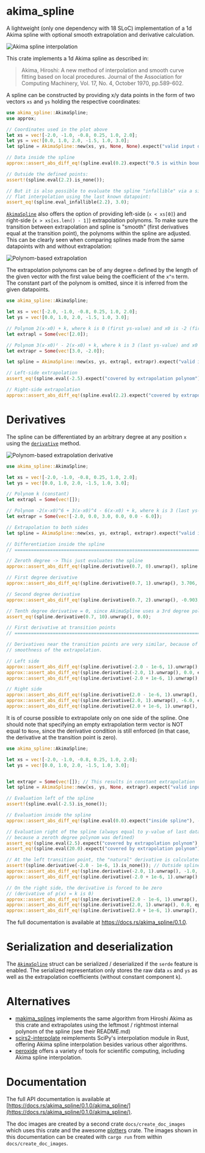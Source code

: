 akima_spline
============

[`AkimaSpline`]: https://docs.rs/var_quantity/0.1.0/akima_spline/struct.AkimaSpline.html
[`derivative`]: https://docs.rs/var_quantity/0.1.0/akima_spline/struct.AkimaSpline.html#method.derivative

A lightweight (only one dependency with 18 SLoC) implementation of a 1d Akima
spline with optional smooth extrapolation and derivative calculation.

![](docs/no_extrap.svg "Akima spline interpolation")

This crate implements a 1d Akima spline as described in:
> Akima, Hiroshi: A new method of interpolation and smooth curve fitting based on
local procedures. Journal of the Association for Computing Machinery, Vol. 17,
No. 4, October 1970, pp.589-602.

A spline can be constructed by providing x/y data points in the form of two
vectors `xs` and `ys` holding the respective coordinates:

```rust
use akima_spline::AkimaSpline;
use approx;

// Coordinates used in the plot above
let xs = vec![-2.0, -1.0, -0.8, 0.25, 1.0, 2.0];
let ys = vec![0.0, 1.0, 2.0, -1.5, 1.0, 3.0];
let spline = AkimaSpline::new(xs, ys, None, None).expect("valid input data");

// Data inside the spline
approx::assert_abs_diff_eq!(spline.eval(0.2).expect("0.5 is within bounds"), -1.582, epsilon=1e-3);

// Outside the defined points:
assert!(spline.eval(2.2).is_none());

// But it is also possible to evaluate the spline "infallible" via a simple 
// flat interpolation using the last known datapoint:
assert_eq!(spline.eval_infallible(2.2), 3.0);
```

[`AkimaSpline`] also offers the option of providing left-side (`x < xs[0]`)
and right-side (`x > xs[xs.len() - 1]`) extrapolation polynoms. To make sure the
transition between extrapolation and spline is "smooth" (first derivatives equal
at the transition point), the polynoms within the spline are adjusted. This can
be clearly seen when comparing splines made from the same datapoints with and
without extrapolation:

![](docs/extrap_1.svg "Polynom-based extrapolation")

The extrapolation polynoms can be of any degree `n` defined by the length of the
given vector with the first value being the coefficient of the `x^n` term. The
constant part of the polynom is omitted, since it is inferred from the given
datapoints.

```rust
use akima_spline::AkimaSpline;

let xs = vec![-2.0, -1.0, -0.8, 0.25, 1.0, 2.0];
let ys = vec![0.0, 1.0, 2.0, -1.5, 1.0, 3.0];

// Polynom 2(x-x0) + k, where k is 0 (first ys-value) and x0 is -2 (first xs-value)
let extrapl = Some(vec![2.0]);

// Polynom 3(x-x0)² - 2(x-x0) + k, where k is 3 (last ys-value) and x0 is 2 (last xs-value)
let extrapr = Some(vec![3.0, -2.0]); 

let spline = AkimaSpline::new(xs, ys, extrapl, extrapr).expect("valid input data");

// Left-side extrapolation
assert_eq!(spline.eval(-2.5).expect("covered by extrapolation polynom"), -1.0);

// Right-side extrapolation
approx::assert_abs_diff_eq!(spline.eval(2.2).expect("covered by extrapolation polynom"), 2.72, epsilon=1e-3);
```

# Derivatives

The spline can be differentiated by an arbitrary degree at any position `x`
using the [`derivative`] method.

![](docs/extrap_2.svg "Polynom-based extrapolation derivative")

```rust
use akima_spline::AkimaSpline;

let xs = vec![-2.0, -1.0, -0.8, 0.25, 1.0, 2.0];
let ys = vec![0.0, 1.0, 2.0, -1.5, 1.0, 3.0];

// Polynom k (constant)
let extrapl = Some(vec![]); 

// Polynom -2(x-x0)^6 + 3(x-x0)^4 - 6(x-x0) + k, where k is 3 (last ys-value) and x0 is 2 (last xs-value)
let extrapr = Some(vec![-2.0, 0.0, 3.0, 0.0, 0.0 - 6.0]); 

// Extrapolation to both sides
let spline = AkimaSpline::new(xs, ys, extrapl, extrapr).expect("valid input data");

// Differentiation inside the spline
// =============================================================================

// Zeroth degree -> This just evaluates the spline
approx::assert_abs_diff_eq!(spline.derivative(0.7, 0).unwrap(), spline.eval(0.7).unwrap(), epsilon=1e-3); 

// First degree derivative
approx::assert_abs_diff_eq!(spline.derivative(0.7, 1).unwrap(), 3.706, epsilon=1e-3);

// Second degree derivative
approx::assert_abs_diff_eq!(spline.derivative(0.7, 2).unwrap(), -0.903, epsilon=1e-3);

// Tenth degree derivative = 0, since AkimaSpline uses a 3rd degree polynom internally
assert_eq!(spline.derivative(0.7, 10).unwrap(), 0.0); 

// First derivative at transition points
// =============================================================================

// Derivatives near the transition points are very similar, because of the enforced
// smoothness of the extrapolation.

// Left side
approx::assert_abs_diff_eq!(spline.derivative(-2.0 - 1e-6, 1).unwrap(), 0.0, epsilon=1e-3); // Outside spline
approx::assert_abs_diff_eq!(spline.derivative(-2.0, 1).unwrap(), 0.0, epsilon=1e-3); // Transition point
approx::assert_abs_diff_eq!(spline.derivative(-2.0 + 1e-6, 1).unwrap(), 0.0, epsilon=1e-3); // Inside spline

// Right side
approx::assert_abs_diff_eq!(spline.derivative(2.0 - 1e-6, 1).unwrap(), -6.0, epsilon=1e-3); // Inside spline
approx::assert_abs_diff_eq!(spline.derivative(2.0, 1).unwrap(), -6.0, epsilon=1e-3); // Transition point
approx::assert_abs_diff_eq!(spline.derivative(2.0 + 1e-6, 1).unwrap(), -6.0, epsilon=1e-3); // Outside spline
```


It is of course possible to extrapolate only on one side of the spline. One
should note that specifying an empty extrapolation term vector is NOT equal to
`None`, since the derivative condition is still enforced (in that case, the
derivative at the transition point is zero).

```rust
use akima_spline::AkimaSpline;

let xs = vec![-2.0, -1.0, -0.8, 0.25, 1.0, 2.0];
let ys = vec![0.0, 1.0, 2.0, -1.5, 1.0, 3.0];


let extrapr = Some(vec![]); // This results in constant extrapolation
let spline = AkimaSpline::new(xs, ys, None, extrapr).expect("valid input data");

// Evaluation left of the spline
assert!(spline.eval(-2.5).is_none());

// Evaluation inside the spline
approx::assert_abs_diff_eq!(spline.eval(0.0).expect("inside spline"), -1.264, epsilon=1e-3);

// Evaluation right of the spline (always equal to y-value of last datapoint,
// because a zeroth degree polynom was defined)
assert_eq!(spline.eval(2.5).expect("covered by extrapolation polynom"), 3.0);
assert_eq!(spline.eval(20.0).expect("covered by extrapolation polynom"), 3.0);

// At the left transition point, the "natural" derivative is calculated:
assert!(spline.derivative(-2.0 - 1e-6, 1).is_none()); // Outside spline
approx::assert_abs_diff_eq!(spline.derivative(-2.0, 1).unwrap(), -1.0, epsilon=1e-3); // Transition point
approx::assert_abs_diff_eq!(spline.derivative(-2.0 + 1e-6, 1).unwrap(), -1.0, epsilon=1e-3); // Inside spline

// On the right side, the derivative is forced to be zero
// (derivative of p(x) = k is 0)
approx::assert_abs_diff_eq!(spline.derivative(2.0 - 1e-6, 1).unwrap(), 0.0, epsilon=1e-3); // Outside spline
approx::assert_abs_diff_eq!(spline.derivative(2.0, 1).unwrap(), 0.0, epsilon=1e-3); // Transition point
approx::assert_abs_diff_eq!(spline.derivative(2.0 + 1e-6, 1).unwrap(), 0.0, epsilon=1e-3); // Inside spline
```

The full documentation is available at <https://docs.rs/akima_spline/0.1.0>.

# Serialization and deserialization

The [`AkimaSpline`] struct can be serialized / deserialized if the `serde`
feature is enabled. The serialized representation only stores the raw data
`xs` and `ys` as well as the extrapolation coefficients (without constant
component `k`).

# Alternatives

- [makima_splines](https://crates.io/crates/makima_spline) implements the same
algorithm from Hiroshi Akima as this crate and extrapolates using the leftmost /
rightmost internal polynom of the spline (see their README.md)
- [scirs2-interpolate](https://crates.io/crates/scirs2-interpolate) reimplements
SciPy's interpolation module in Rust, offering Akima spline interpolation
besides various other algorithms.
- [peroxide](https://crates.io/crates/peroxide) offers a variety of tools for
scientific computing, including Akima spline interpolation.

# Documentation

The full API documentation is available at
[https://docs.rs/akima_spline/0.1.0/akima_spline/](https://docs.rs/akima_spline/0.1.0/akima_spline/).

The doc images are created by a second crate `docs/create_doc_images` which uses
this crate and the awesome [plotters](https://crates.io/crates/plotters) crate.
The images shown in this documentation can be created with `cargo run` from
within `docs/create_doc_images`.